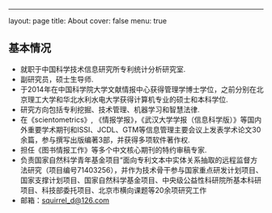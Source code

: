 ---
layout: page
title:  About
cover:  false
menu:   true


## 基本情况
* 就职于中国科学技术信息研究所专利统计分析研究室.
* 副研究员，硕士生导师.
* 于2014年在中国科学院大学文献情报中心获得管理学博士学位，之前分别在北京理工大学和华北水利水电大学获得计算机专业的硕士和本科学位.
* 研究方向包括专利挖掘、技术管理、机器学习和智慧法律.
* 在《scientometrics》, 《情报学报》，《武汉大学学报（信息科学版）》等国内外重要学术期刊和ISSI、JCDL、GTM等信息管理主要会议上发表学术论文30余篇，参与撰写出版编著3部，并获得多项软件著作权.
* 担任《图书情报工作》等多个中文核心期刊的特约审稿专家.
* 负责国家自然科学青年基金项目“面向专利文本中实体关系抽取的远程监督方法研究（项目编号71403256），并作为技术骨干参与国家重点研发计划项目、国家支撑计划项目、国家自然科学基金项目、中央级公益性科研院所基本科研项目、科技部委托项目、北京市横向课题等20余项研究工作
* 邮箱：squirrel_d@126.com

